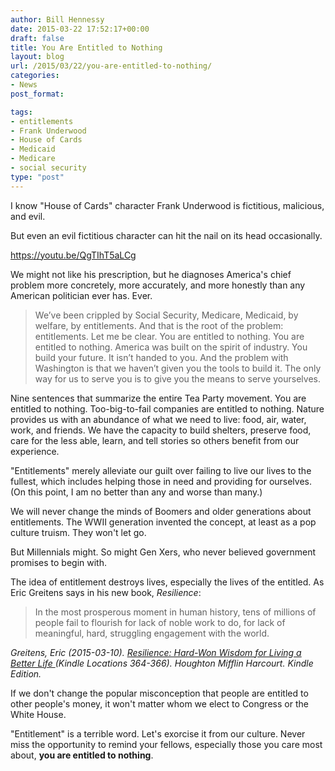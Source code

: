 ```yaml
---
author: Bill Hennessy
date: 2015-03-22 17:52:17+00:00
draft: false
title: You Are Entitled to Nothing
layout: blog
url: /2015/03/22/you-are-entitled-to-nothing/
categories:
- News
post_format:

tags:
- entitlements
- Frank Underwood
- House of Cards
- Medicaid
- Medicare
- social security
type: "post"
---
```


I know "House of Cards" character Frank Underwood is fictitious, malicious, and evil.

But even an evil fictitious character can hit the nail on its head occasionally.

https://youtu.be/QgTIhT5aLCg

We might not like his prescription, but he diagnoses America's chief problem more concretely, more accurately, and more honestly than any American politician ever has. Ever.



> We’ve been crippled by Social Security, Medicare, Medicaid, by welfare, by entitlements.
And that is the root of the problem: entitlements.
Let me be clear.
You are entitled to nothing.
You are entitled to nothing.
America was built on the spirit of industry.
You build your future.
It isn’t handed to you.
And the problem with Washington is that we haven’t given you the tools to build it.
The only way for us to serve you is to give you the means to serve yourselves.





Nine sentences that summarize the entire Tea Party movement. You are entitled to nothing. Too-big-to-fail companies are entitled to nothing. Nature provides us with an abundance of what we need to live: food, air, water, work, and friends. We have the capacity to build shelters, preserve food, care for the less able, learn, and tell stories so others benefit from our experience.

"Entitlements" merely alleviate our guilt over failing to live our lives to the fullest, which includes helping those in need and providing for ourselves. (On this point, I am no better than any and worse than many.)

We will never change the minds of Boomers and older generations about entitlements. The WWII generation invented the concept, at least as a pop culture truism. They won't let go.

But Millennials might. So might Gen Xers, who never believed government promises to begin with.

The idea of entitlement destroys lives, especially the lives of the entitled. As Eric Greitens says in his new book, _Resilience_:



> In the most prosperous moment in human history, tens of millions of people fail to flourish for lack of noble work to do, for lack of meaningful, hard, struggling engagement with the world.



_Greitens, Eric (2015-03-10). [Resilience: Hard-Won Wisdom for Living a Better Life ](https://www.ericgreitens.com/books/resilience-book/)(Kindle Locations 364-366). Houghton Mifflin Harcourt. Kindle Edition._

If we don't change the popular misconception that people are entitled to other people's money, it won't matter whom we elect to Congress or the White House.

"Entitlement" is a terrible word. Let's exorcise it from our culture. Never miss the opportunity to remind your fellows, especially those you care most about, **you are entitled to nothing**.

